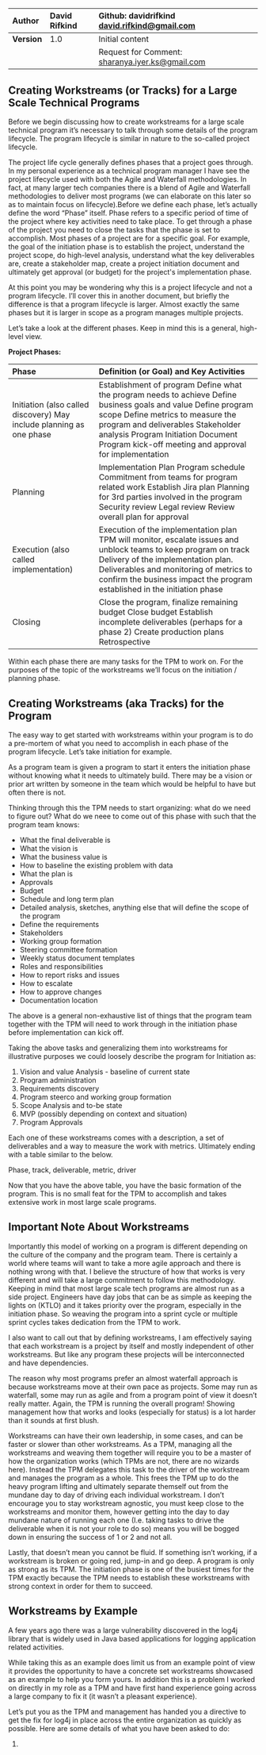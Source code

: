 ## 

| Author | David Rifkind | Github: davidrifkind david.rifkind@gmail.com |
| :---- | :---- | :---- |
| **Version** | 1.0 | Initial content |
|  |  | Request for Comment: [sharanya.iyer.ks@gmail.com](mailto:sharanya.iyer.ks@gmail.com) |

## Creating Workstreams (or Tracks) for a Large Scale Technical Programs

Before we begin discussing how to create workstreams for a large scale technical program it’s necessary to talk through some details of the program lifecycle. The program lifecycle is similar in nature to the so-called project lifecycle. 

The project life cycle generally defines phases that a project goes through. In my personal experience as a technical program manager I have see the project lifecycle used with both the Agile and Waterfall methodologies. In fact, at many larger tech companies there is a blend of Agile and Waterfall methodologies to deliver most programs (we can elaborate on this later so as to maintain focus on lifecycle).Before we define each phase, let’s actually define the word “Phase” itself. Phase refers to a specific period of time of the project where key activities need to take place. To get through a phase of the project you need to close the tasks that the phase is set to accomplish. Most phases of a project are for a specific goal. For example, the goal of the initiation phase is to establish the project, understand the project scope, do high-level analysis, understand what the key deliverables are, create a stakeholder map, create a project initiation document and ultimately get approval (or budget) for the project's implementation phase.

At this point you may be wondering why this is a project lifecycle and not a program lifecycle. I’ll cover this in another document, but briefly the difference is that a program lifecycle is larger. Almost exactly the same phases but it is larger in scope as a program manages multiple projects.

 Let’s take a look at the different phases. Keep in mind this is a general, high-level view. 

**Project Phases:**

| Phase | Definition (or Goal)  and Key Activities  |
| :---- | :---- |
| Initiation (also called discovery) May include planning as one phase | Establishment of program Define what the program needs to achieve Define business goals and value Define program scope Define metrics to measure the program and deliverables Stakeholder analysis Program Initiation Document Program kick-off meeting and approval for implementation |
| Planning | Implementation Plan Program schedule Commitment from teams for program related work Establish Jira plan Planning for 3rd parties involved in the program Security review Legal review Review overall plan for approval  |
| Execution (also called implementation) | Execution of the implementation plan TPM will monitor, escalate issues and unblock teams to keep program on track Delivery of the implementation plan. Deliverables and monitoring of metrics to confirm the business impact the program established in the initiation phase  |
| Closing | Close the program, finalize remaining budget Close budget Establish incomplete deliverables (perhaps for a phase 2\) Create production plans Retrospective |

Within each phase there are many tasks for the TPM to work on. For the purposes of the topic of the workstreams we’ll focus on the initiation / planning phase.

## Creating Workstreams (aka Tracks) for the Program

The easy way to get started with workstreams within your program is to do a pre-mortem of what you need to accomplish in each phase of the program lifecycle. Let’s take initiation for example. 

As a program team is given a program to start it enters the initiation phase without knowing what it needs to ultimately build. There may be a vision or prior art written by someone in the team which would be helpful to have but often there is not.

Thinking through this the TPM needs to start organizing: what do we need to figure out? What do we neee to come out of this phase with such that the program team knows:

* What the final deliverable is  
* What the vision is  
* What the business value is  
* How to baseline the existing problem with data   
* What the plan is  
* Approvals  
* Budget  
* Schedule and long term plan   
* Detailed analysis, sketches, anything else that will define the scope of the program   
* Define the requirements  
* Stakeholders   
* Working group formation  
* Steering committee formation  
* Weekly status document templates  
* Roles and responsibilities   
* How to report risks and issues  
* How to escalate   
* How to approve changes   
* Documentation location 

The above is a general non-exhaustive list of things that the program team together with the TPM will need to work through in the initiation phase before implementation can kick off.

Taking the above tasks and generalizing them into workstreams for illustrative purposes we could loosely describe the program for Initiation as:

1. Vision and value Analysis \- baseline of current state   
2. Program administration  
3. Requirements discovery  
4. Program steerco and working group formation  
5. Scope Analysis and to-be state  
6. MVP (possibly depending on context and situation)  
7. Program Approvals 

Each one of these workstreams comes with a description, a set of deliverables and a way to measure the work with metrics. Ultimately ending with a table similar to the below.

Phase, track, deliverable, metric, driver

Now that you have the above table, you have the basic formation of the program. This is no small feat for the TPM to accomplish and takes extensive work in most large scale programs. 

## Important Note About Workstreams

Importantly this model of working on a program is different depending on the culture of the company and the program team. There is certainly a world where teams will want to take a more agile approach and there is nothing wrong with that. I believe the structure of how that works is very different and will take a large commitment to follow this methodology. Keeping in mind that most large scale tech programs are almost run as a side project. Engineers have day jobs that can be as simple as keeping the lights on (KTLO) and it takes priority over the program, especially in the initiation phase. So weaving the program into a sprint cycle or multiple sprint cycles takes dedication from the TPM to work.

I also want to call out that by defining workstreams, I am effectively saying that each workstream is a project by itself and mostly independent of other workstreams. But like any program these projects will be interconnected and have dependencies. 

The reason why most programs prefer an almost waterfall approach is because workstreams move at their own pace as projects. Some may run as waterfall, some may run as agile and from a program point of view it doesn’t really matter. Again, the TPM is running the overall  program\! Showing management how that works and looks (especially for status) is a lot harder than it sounds at first blush.

Workstreams can have their own leadership, in some cases, and can be faster or slower than other workstreams. As a TPM,  managing all the workstreams and weaving them together will require you to be a master of how the organization works (which TPMs are not, there are no wizards here). Instead the TPM delegates this task to the driver of the workstream and manages the program as a whole. This frees the TPM up to do the heavy program lifting and ultimately separate themself out from the mundane day to day of driving each individual workstream. I don’t encourage you to stay workstream agnostic, you must keep close to the workstreams and monitor them, however getting into the day to day mundane nature of running each one (I.e. taking tasks to drive the deliverable when it is not your role to do so) means you will be bogged down in ensuring the success of 1 or 2 and not all. 

Lastly, that doesn’t mean you cannot be fluid. If something isn’t working, if a workstream is broken or going red, jump-in and go deep. A program is only as strong as its TPM. The initiation phase is one of the busiest times for the TPM exactly because the TPM needs to establish these workstreams with strong context in order for them to succeed.

## Workstreams by Example

A few years ago there was a large vulnerability discovered in the log4j library that is widely used in Java based applications for logging application related activities. 

While taking this as an example does limit us from an example point of view it provides the opportunity to have a concrete set workstreams showcased as an example to help you form yours. In addition this is a problem I worked on directly in my role as a TPM and have first hand experience going across a large company to fix it (it wasn’t a pleasant experience).

Let’s put you as the TPM and management has handed you a directive to get the fix for log4j in place across the entire organization as quickly as possible. Here are some details of what you have been asked to do:

1. 

